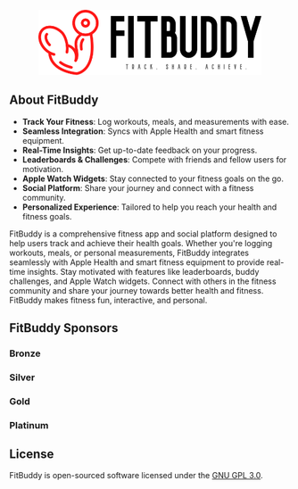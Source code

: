 <p style="text-align: center;">
  <img src="https://raw.githubusercontent.com/TheFitnessProject/art/main/logo-lockup/SVG/RGB/Full%20Color/fitbuddy-logo-rgb-fitbuddy_black.svg" width="400" alt="FitBuddy Logo" />
</p>

## About FitBuddy

- **Track Your Fitness**: Log workouts, meals, and measurements with ease.
- **Seamless Integration**: Syncs with Apple Health and smart fitness equipment.
- **Real-Time Insights**: Get up-to-date feedback on your progress.
- **Leaderboards & Challenges**: Compete with friends and fellow users for motivation.
- **Apple Watch Widgets**: Stay connected to your fitness goals on the go.
- **Social Platform**: Share your journey and connect with a fitness community.
- **Personalized Experience**: Tailored to help you reach your health and fitness goals.

FitBuddy is a comprehensive fitness app and social platform designed to help users track and achieve their health goals.
Whether you're logging workouts, meals, or personal measurements, FitBuddy integrates seamlessly with Apple Health and smart fitness equipment to provide real-time insights.
Stay motivated with features like leaderboards, buddy challenges, and Apple Watch widgets.
Connect with others in the fitness community and share your journey towards better health and fitness.
FitBuddy makes fitness fun, interactive, and personal.



## FitBuddy Sponsors
### Bronze
<!-- bronze -->
<!-- bronze -->
### Silver
<!-- silver -->
<!-- silver -->
### Gold
<!-- gold -->
<!-- gold -->
### Platinum
<!-- platinum -->
<!-- platinum -->



## License

FitBuddy is open-sourced software licensed under the [GNU GPL 3.0](https://opensource.org/license/GPL-3.0).
